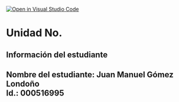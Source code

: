 [![Open in Visual Studio Code](https://classroom.github.com/assets/open-in-vscode-2e0aaae1b6195c2367325f4f02e2d04e9abb55f0b24a779b69b11b9e10269abc.svg)](https://classroom.github.com/online_ide?assignment_repo_id=18559854&assignment_repo_type=AssignmentRepo)
# Unidad No. 
## Información del estudiante   
Nombre del estudiante: Juan Manuel Gómez Londoño    
Id.: 000516995   
---

